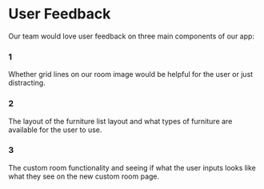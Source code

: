 # User Feedback

Our team would love user feedback on three main components of our app:

### 1
Whether grid lines on our room image would be helpful for the user or just distracting.

### 2
The layout of the furniture list layout and what types of furniture are available for the user to use.

### 3
The custom room functionality and seeing if what the user inputs looks like what they see on the new custom room page.
